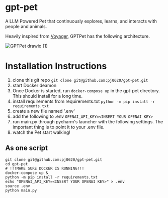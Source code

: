 # gpt-pet
A LLM Powered Pet that continuously explores, learns, and interacts with people and animals.

Heavily inspired from [Voyager](https://github.com/MineDojo/Voyager), GPTPet has the following architecture.

![GPTPet drawio (1)](https://github.com/pj0620/gpt-pet/assets/37814424/994354cf-30c2-43c2-8606-7b8883a457fc)

# Installation Instructions
1. clone this git repo `git clone git@github.com:pj0620/gpt-pet.git`
2. start Docker deamon
3. Once Docker is started, run `docker-compose up` in the gpt-pet directory. This should install for a long time.
4. install requirements from requirements.txt
     `python -m pip install -r requirements.txt`
6. create a new file named '.env'
7. add the following to .env `OPENAI_API_KEY=<INSERT YOUR OPENAI KEY>`
8. run main.py through pycharm's launcher with the following settings. The important thing is to point it to your .env file.
9. watch the Pet start walking!

## As one script
```
git clone git@github.com:pj0620/gpt-pet.git
cd gpt-pet
# !!!MAKE SURE DOCKER IS RUNNING!!!
docker-compose up &
python -m pip install -r requirements.txt
echo "OPENAI_API_KEY=<INSERT YOUR OPENAI KEY>" > .env
source .env
python main.py
```
